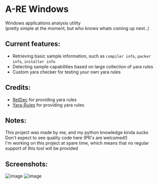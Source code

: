 # A-RE Windows
Windows applications analysis utility <br> (pretty simple at the moment, but who knows whats coming up next..) <br>

## Current features:
- Retrieving basic sample information, such as `compiler info`, `packer info`, `installer info`
- Detecting sample capabilities based on large collection of yara rules
- Custom yara checker for testing your own yara rules

## Credits:
- [RetDec](https://github.com/avast/retdec) for providing yara rules
- [Yara-Rules](https://github.com/Yara-Rules/rules) for providing yara rules

## Notes:
This project was made by me, and my python knowledge kinda sucks <br>
Don't expect to see quality code here (PR's are welcomed!) <br>
I'm working on this project at spare time, which means that no regular support of this tool will be provided

## Screenshots:
![image](https://user-images.githubusercontent.com/37783231/206998074-4a83bc55-6f26-4332-af63-d1687e845741.png)
![image](https://user-images.githubusercontent.com/37783231/207005415-9b23c043-3883-4e51-80f0-5664d92c5307.png)
